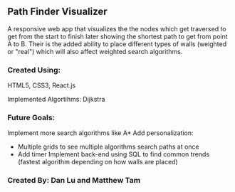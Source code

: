 ## Path Finder Visualizer

A responsive web app that visualizes the the nodes which get traversed to get from the start to finish later showing the shortest path to get from point A to B. Their is the added ability to place different types of walls (weighted or "real") which will also affect weighted search algorithms.

### Created Using:

HTML5, CSS3, React.js

Implemented Algortihms: Dijkstra

### Future Goals:

Implement more search algorithms like A* 
Add personalization:
  - Multiple grids to see multiple algorithms search paths at once
  - Add timer
Implement back-end using SQL to find common trends (fastest algorithm depending on how walls are placed)

### Created By: Dan Lu and Matthew Tam
